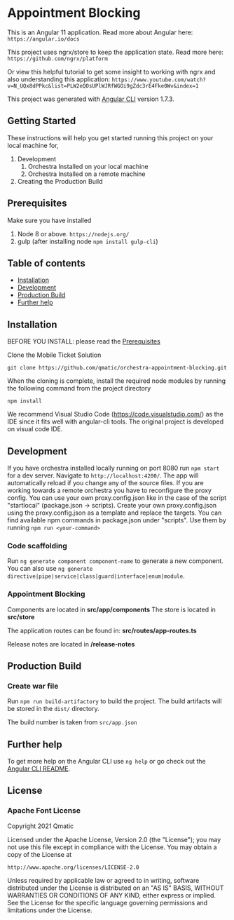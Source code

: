 # Appointment Blocking

This is an Angular 11 application. Read more about Angular here: `https://angular.io/docs`

This project uses ngrx/store to keep the application state. Read more here:
`https://github.com/ngrx/platform`

Or view this helpful tutorial to get some insight to working with ngrx and also understanding this application:
`https://www.youtube.com/watch?v=N_UQx8dPPkc&list=PLW2eQOsUPlWJRfWGOi9gZdc3rE4Fke0Wv&index=1`

This project was generated with [Angular CLI](https://github.com/angular/angular-cli) version 1.7.3.


## Getting Started

These instructions will help you get started running this project on your local machine for,
1. Development
    1. Orchestra Installed on your local machine
    2. Orchestra Installed on a remote machine
2. Creating the Production Build

## Prerequisites

Make sure you have installed 
1. Node 8 or above. `https://nodejs.org/`
2. gulp (after installing node `npm install gulp-cli`)


## Table of contents

- [Installation](#installation)
- [Development](#development) 
- [Production Build](#production-build) 
- [Further help](#further-help) 
  
## Installation
BEFORE YOU INSTALL: please read the [Prerequisites](#prerequisites)

Clone the Mobile Ticket Solution
```
git clone https://github.com/qmatic/orchestra-appointment-blocking.git
```
When the cloning is complete, install the required node modules by running the following command from the project directory
```
npm install
```
We recommend Visual Studio Code (https://code.visualstudio.com/) as the IDE since it fits well with angular-cli tools. The original project is developed on visual code IDE.


## Development

If you have orchestra installed locally running on port 8080 run ```npm start``` for a dev server. Navigate to `http://localhost:4200/`. The app will automatically reload if you change any of the source files. 
If you are working towards a remote orchestra you have to reconfigure the proxy config. You can use your own proxy.config.json like in the case of the script "startlocal" (package.json -> scripts). Create your own proxy.config.json using the proxy.config.json as a template and replace the targets.
You can find available npm commands in package.json under "scripts".
Use them by running ```npm run <your-command>```

### Code scaffolding

Run `ng generate component component-name` to generate a new component. You can also use `ng generate directive|pipe|service|class|guard|interface|enum|module`.

### Appointment Blocking
Components are located in **src/app/components**
The store is located in **src/store**

The application routes can be found in: **src/routes/app-routes.ts**

Release notes are located in **/release-notes**

## Production Build
 ### Create war file

Run `npm run build-artifactory` to build the project. The build artifacts will be stored in the `dist/` directory.

The build number is taken from `src/app.json`

## Further help
To get more help on the Angular CLI use `ng help` or go check out the [Angular CLI README](https://github.com/angular/angular-cli/blob/master/README.md).


## License

### Apache Font License
Copyright 2021 Qmatic

Licensed under the Apache License, Version 2.0 (the "License");
you may not use this file except in compliance with the License.
You may obtain a copy of the License at

    http://www.apache.org/licenses/LICENSE-2.0

Unless required by applicable law or agreed to in writing, software
distributed under the License is distributed on an "AS IS" BASIS,
WITHOUT WARRANTIES OR CONDITIONS OF ANY KIND, either express or implied.
See the License for the specific language governing permissions and
limitations under the License.
